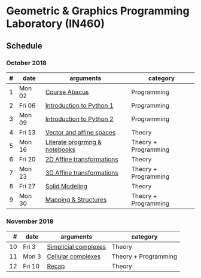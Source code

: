 # Geometric & Graphics Programming Laboratory (IN460)

## Schedule

### October 2018

| # | date | arguments | category |
|--:|------|-----------|----------|
| 1 | Mon  02 | [Course Abacus](lessons/2017-10-02/) | Programming |
| 2 | Fri  06 | [Introduction to Python 1](lessons/2017-10-06/) | Programming |
| 3 | Mon  09 | [Introduction to Python 2](lessons/2017-10-06/) | Programming |
| 4 | Fri  13 | [Vector and affine spaces](lessons/2017-10-13/) | Theory |
| 5 | Mon  16 | [Literate progrmng & notebooks](lessons/2017-10-16/) | Theory + Programming |
| 6 | Fri  20 | [2D Affine transformations](lessons/2017-10-20/) | Theory |
| 7 | Mon  23 | [3D Affine transformations](lessons/2017-10-23/) | Theory + Programming |
| 8 | Fri  27 | [Solid Modeling](lessons/2017-10-27/) | Theory |
| 9 | Mon  30 | [Mapping & Structures](lessons/2017-10-30/) | Theory + Programming |

### November 2018

| # | date | arguments | category |
|--:|------|-----------|----------|
| 10 | Fri 3 | [Simplicial complexes](lessons/2017-11-03/) | Theory |
| 11 | Mon 3 | [Cellular complexes](lessons/2017-11-06/) | Theory + Programming |
| 12 | Fri 10 | [Recap](lessons/2017-11-10/) | Theory |
<!-- 
| 10 | Wed 5 | [Code vectorization](lessons/2017-04-05/) | Theory |
| 3 | Fri 11 | x | x |
| 4 | Mon 14 | x | x |
| 5 | Fri 18 | x | x |
| 6 | Mon 21 | x | x |
| 7 | Fri 25 | x | x |
| 8 | Mon 28 | x | x |

### December 2016

| # | date | arguments | category |
|--:|------|-----------|----------|
| 1 | Fri  2 | x | x |
| 2 | Mon  5 | x | x |
| 3 | Fri 9 | x | x |
| 4 | Mon 12 | x | x |
| 5 | Fri 16 | x | x |
| 6 | Mon 19 | x | x |
| 7 | Fri 23 | x | x |

### January 2017

| # | date | arguments | category |
|--:|------|-----------|----------|
| 1 | Mon  9 | x | x |
| 2 | Fri  13 | x | x |
| 3 | Mon 16 | x | x |
| 4 | Fri 20 | x | x |
| 5 | Mon 23 | x | x |
| 6 | Fri 27 | x | x |
| 7 | Mon 30 | x | x |
 -->
